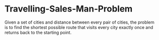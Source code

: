 # Travelling-Sales-Man-Problem
Given a set of cities and distance between every pair of cities, the problem is to find the shortest possible route that visits every city exactly once and returns back to the starting point.

